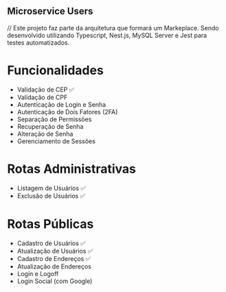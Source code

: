 ## Microservice Users

// Este projeto faz parte da arquitetura que formará um Markeplace. Sendo desenvolvido utilizando Typescript, Nest.js, MySQL Server e Jest para testes automatizados.

# Funcionalidades

- Validação de CEP ✅
- Validação de CPF
- Autenticação de Login e Senha
- Autenticação de Dois Fatores (2FA)
- Separação de Permissões
- Recuperação de Senha
- Alteração de Senha
- Gerenciamento de Sessões

# Rotas Administrativas

- Listagem de Usuários ✅
- Exclusão de Usuários ✅

# Rotas Públicas

- Cadastro de Usuários ✅
- Atualização de Usuários ✅
- Cadastro de Endereços ✅
- Atualização de Endereços
- Login e Logoff
- Login Social (com Google)
